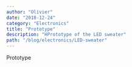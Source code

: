 ```yaml
---
author: "Olivier"
date: "2018-12-24"
category: "Electronics"
title: "Prototype"
description: "HPrototype of the LED sweater"
path: "/blog/electronics/LED-sweater"
---
```


Prototype

